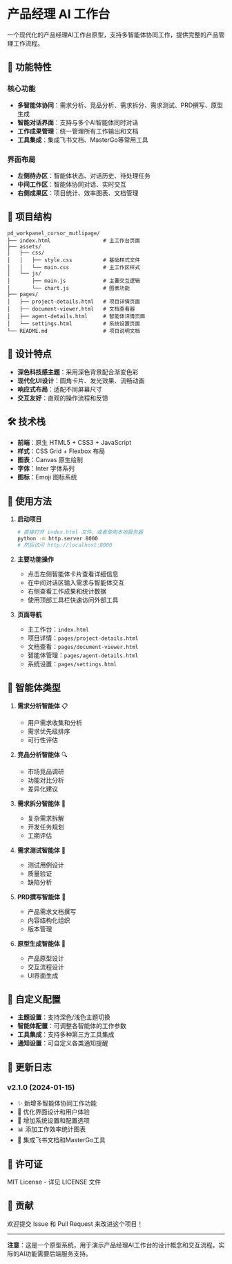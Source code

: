 # 产品经理 AI 工作台

一个现代化的产品经理AI工作台原型，支持多智能体协同工作，提供完整的产品管理工作流程。

## 🚀 功能特性

### 核心功能
- **多智能体协同**：需求分析、竞品分析、需求拆分、需求测试、PRD撰写、原型生成
- **智能对话界面**：支持与多个AI智能体同时对话
- **工作成果管理**：统一管理所有工作输出和文档
- **工具集成**：集成飞书文档、MasterGo等常用工具

### 界面布局
- **左侧待办区**：智能体状态、对话历史、待处理任务
- **中间工作区**：智能体协同对话、实时交互
- **右侧成果区**：项目统计、效率图表、文档管理

## 📁 项目结构

```
pd_workpanel_cursor_mutlipage/
├── index.html                 # 主工作台页面
├── assets/
│   ├── css/
│   │   ├── style.css          # 基础样式文件
│   │   └── main.css           # 主工作区样式
│   └── js/
│       ├── main.js            # 主要交互逻辑
│       └── chart.js           # 图表功能
├── pages/
│   ├── project-details.html   # 项目详情页面
│   ├── document-viewer.html   # 文档查看器
│   ├── agent-details.html     # 智能体详情页面
│   └── settings.html          # 系统设置页面
└── README.md                  # 项目说明文档
```

## 🎨 设计特点

- **深色科技感主题**：采用深色背景配合渐变色彩
- **现代化UI设计**：圆角卡片、发光效果、流畅动画
- **响应式布局**：适配不同屏幕尺寸
- **交互友好**：直观的操作流程和反馈

## 🛠 技术栈

- **前端**：原生 HTML5 + CSS3 + JavaScript
- **样式**：CSS Grid + Flexbox 布局
- **图表**：Canvas 原生绘制
- **字体**：Inter 字体系列
- **图标**：Emoji 图标系统

## 📖 使用方法

1. **启动项目**
   ```bash
   # 直接打开 index.html 文件，或者使用本地服务器
   python -m http.server 8000
   # 然后访问 http://localhost:8000
   ```

2. **主要功能操作**
   - 点击左侧智能体卡片查看详细信息
   - 在中间对话区输入需求与智能体交互
   - 右侧查看工作成果和统计数据
   - 使用顶部工具栏快速访问外部工具

3. **页面导航**
   - 主工作台：`index.html`
   - 项目详情：`pages/project-details.html`
   - 文档查看：`pages/document-viewer.html`
   - 智能体管理：`pages/agent-details.html`
   - 系统设置：`pages/settings.html`

## 🎯 智能体类型

1. **需求分析智能体** 📋
   - 用户需求收集和分析
   - 需求优先级排序
   - 可行性评估

2. **竞品分析智能体** 🔍
   - 市场竞品调研
   - 功能对比分析
   - 差异化建议

3. **需求拆分智能体** 🧩
   - 复杂需求拆解
   - 开发任务规划
   - 工期评估

4. **需求测试智能体** 🧪
   - 测试用例设计
   - 质量验证
   - 缺陷分析

5. **PRD撰写智能体** 📄
   - 产品需求文档撰写
   - 内容结构化组织
   - 版本管理

6. **原型生成智能体** 🎨
   - 产品原型设计
   - 交互流程设计
   - UI界面生成

## 🔧 自定义配置

- **主题设置**：支持深色/浅色主题切换
- **智能体配置**：可调整各智能体的工作参数
- **工具集成**：支持多种第三方工具集成
- **通知设置**：可自定义各类通知提醒

## 📝 更新日志

### v2.1.0 (2024-01-15)
- ✨ 新增多智能体协同工作功能
- 🎨 优化界面设计和用户体验
- 🔧 增加系统设置和配置选项
- 📊 添加工作效率统计图表
- 🔗 集成飞书文档和MasterGo工具

## 📄 许可证

MIT License - 详见 LICENSE 文件

## 🤝 贡献

欢迎提交 Issue 和 Pull Request 来改进这个项目！

---

**注意**：这是一个原型系统，用于演示产品经理AI工作台的设计概念和交互流程。实际的AI功能需要后端服务支持。